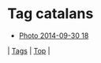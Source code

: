<!--
title: Tag catalans
date: 2020-06-28T15:02:25.012Z
tags:
-->
# Tag catalans

 * [Photo 2014-09-30 18](98822233947.md)

| [Tags](tags.md) | [Top](index.md) |
